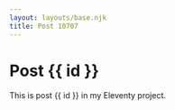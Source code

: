 ```yaml
---
layout: layouts/base.njk
title: Post 10707
---
```


# Post {{ id }}

This is post {{ id }} in my Eleventy project.
